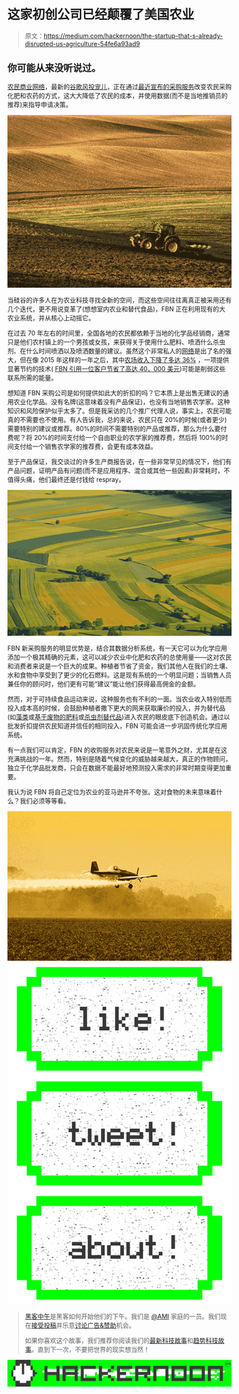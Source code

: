 # 这家初创公司已经颠覆了美国农业

> 原文：<https://medium.com/hackernoon/the-startup-that-s-already-disrupted-us-agriculture-54fe6a93ad9>

## 你可能从来没听说过。

[农民商业网络](https://www.farmersbusinessnetwork.com/)，最新的[谷歌风投宠儿](http://techcrunch.com/2015/05/19/farmers-business-network-raises-15m-from-google-ventures/#.sfe1zy0:ufTv)，正在通过[最近宣布的采购服务](http://info.farmersbusinessnetwork.com/fbn_procurement)改变农民采购化肥和农药的方式，这大大降低了农民的成本，并使用数据(而不是当地推销员的推荐)来指导申请决策。

![](img/d59eac1d941412402b4070b3cd530a27.png)

当硅谷的许多人在为农业科技寻找全新的空间，而这些空间往往离真正被采用还有几个迭代，更不用说变革了(想想室内农业和替代食品)，FBN 正在利用现有的大农业系统，并从核心上动摇它。

在过去 70 年左右的时间里，全国各地的农民都依赖于当地的化学品经销商，通常只是他们农村镇上的一个男孩或女孩，来获得关于使用什么肥料、喷洒什么杀虫剂、在什么时间喷洒以及喷洒数量的建议。虽然这个非常私人的[网络](https://hackernoon.com/tagged/network)是出了名的强大，但在像 2015 年这样的一年之后，其中[农场收入下降了多达 36%](http://www.cnbc.com/2015/08/25/farm-income-seen-falling-36-in-2015.html) ，一项提供显著节约的技术( [FBN 引用一位客户节省了高达 40，000 美元](http://cornandsoybeandigest.com/crop-chemicals/announcing-fbn-procurement-services-source-farm-inputs-lower-prices))可能是削弱这些联系所需的能量。

想知道 FBN 采购公司是如何提供如此大的折扣的吗？它本质上是出售无建议的通用农业化学品。没有名牌(这意味着没有产品保证)，也没有当地销售农学家。这种知识和风险保护似乎太多了。但是我采访的几个推广代理人说，事实上，农民可能真的不需要也不使用。有人告诉我，总的来说，农民只在 20%的时候(或者更少)需要特别的建议或推荐。80%的时间不需要特别的产品或推荐，那么为什么要付费呢？将 20%的时间支付给一个自由职业的农学家的推荐费，然后将 100%的时间支付给一个销售农学家的推荐费，会更有成本效益。

至于产品保证，我交谈过的许多生产商报告说，在一些非常罕见的情况下，他们有产品问题，证明产品有问题(而不是应用程序、混合或其他一些因素)非常耗时，不值得头痛，他们最终还是付钱给 respray。

![](img/ddeaee637cd6b563798d3fa76a0b070d.png)

FBN 新采购服务的明显优势是，结合其数据分析系统，有一天它可以为化学应用添加一个极其精确的元素，这可以减少农业中化肥和农药的总使用量——这对农民和消费者来说是一个巨大的成果。种植者节省了资金，我们其他人在我们的土壤、水和食物中享受到了更少的化石燃料。这是现有系统的一个明显问题；当销售人员兼任你的顾问时，他们更有可能“建议”能让他们获得最高佣金的金额。

然而，对于可持续食品运动来说，这种服务也有不利的一面。当农业收入特别低而投入成本高的时候，会鼓励种植者撒下更大的网来获取廉价的投入，并为替代品(如[藻类](http://www.livefuels.com/)或[基于废物的肥料](http://www.calsafesoil.com/)或[杀虫剂替代品](http://apeelsciences.com/))进入农民的眼皮底下创造机会。通过以批发折扣提供农民知道并信任的相同投入，FBN 可能会进一步巩固传统化学应用系统。

有一点我们可以肯定，FBN 的收购服务对农民来说是一笔意外之财，尤其是在这充满挑战的一年。然而，特别是随着气候变化的威胁越来越大，真正的作物顾问，独立于化学品批发商，只会在数据不能最好地预测投入需求的非常时期变得更加重要。

我认为说 FBN 将自己定位为农业的亚马逊并不夸张。这对食物的未来意味着什么？我们必须等等看。

![](img/9977ee4da2e7141cb8ae2ed1ca113323.png)[![](img/50ef4044ecd4e250b5d50f368b775d38.png)](http://bit.ly/HackernoonFB)[![](img/979d9a46439d5aebbdcdca574e21dc81.png)](https://goo.gl/k7XYbx)[![](img/2930ba6bd2c12218fdbbf7e02c8746ff.png)](https://goo.gl/4ofytp)

> [黑客中午](http://bit.ly/Hackernoon)是黑客如何开始他们的下午。我们是 [@AMI](http://bit.ly/atAMIatAMI) 家庭的一员。我们现在[接受投稿](http://bit.ly/hackernoonsubmission)并乐意[讨论广告&赞助](mailto:partners@amipublications.com)机会。
> 
> 如果你喜欢这个故事，我们推荐你阅读我们的[最新科技故事](http://bit.ly/hackernoonlatestt)和[趋势科技故事](https://hackernoon.com/trending)。直到下一次，不要把世界的现实想当然！

[![](img/be0ca55ba73a573dce11effb2ee80d56.png)](https://goo.gl/Ahtev1)